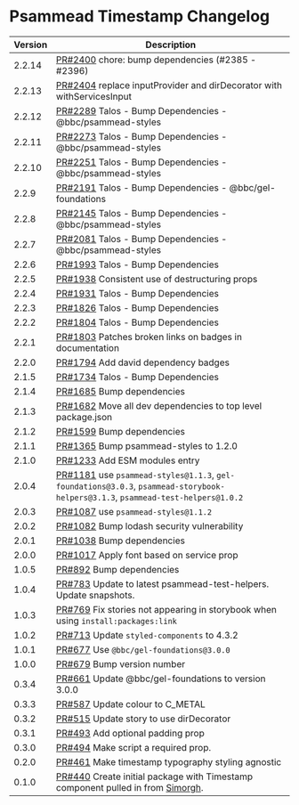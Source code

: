 # Psammead Timestamp Changelog

<!-- prettier-ignore -->
| Version | Description                                                                                                                                                                  |
| ------- | ---------------------------------------------------------------------------------------------------------------------------------------------------------------------------- |
| 2.2.14  | [PR#2400](https://github.com/bbc/psammead/pull/2400) chore: bump dependencies (#2385 - #2396)                                                                                |
| 2.2.13  | [PR#2404](https://github.com/bbc/psammead/pull/2404) replace inputProvider and dirDecorator with withServicesInput                                                           |
| 2.2.12  | [PR#2289](https://github.com/bbc/psammead/pull/2289) Talos - Bump Dependencies - @bbc/psammead-styles                                                                        |
| 2.2.11  | [PR#2273](https://github.com/bbc/psammead/pull/2273) Talos - Bump Dependencies - @bbc/psammead-styles                                                                        |
| 2.2.10  | [PR#2251](https://github.com/bbc/psammead/pull/2251) Talos - Bump Dependencies - @bbc/psammead-styles                                                                        |
| 2.2.9   | [PR#2191](https://github.com/bbc/psammead/pull/2191) Talos - Bump Dependencies - @bbc/gel-foundations                                                                        |
| 2.2.8   | [PR#2145](https://github.com/bbc/psammead/pull/2145) Talos - Bump Dependencies - @bbc/psammead-styles                                                                        |
| 2.2.7   | [PR#2081](https://github.com/bbc/psammead/pull/2081) Talos - Bump Dependencies - @bbc/psammead-styles                                                                        |
| 2.2.6   | [PR#1993](https://github.com/bbc/psammead/pull/1993) Talos - Bump Dependencies                                                                                               |
| 2.2.5   | [PR#1938](https://github.com/bbc/psammead/pull/1938) Consistent use of destructuring props                                                                                   |
| 2.2.4   | [PR#1931](https://github.com/bbc/psammead/pull/1931) Talos - Bump Dependencies                                                                                               |
| 2.2.3   | [PR#1826](https://github.com/bbc/psammead/pull/1826) Talos - Bump Dependencies                                                                                               |
| 2.2.2   | [PR#1804](https://github.com/bbc/psammead/pull/1804) Talos - Bump Dependencies                                                                                               |
| 2.2.1   | [PR#1803](https://github.com/bbc/psammead/pull/1803/) Patches broken links on badges in documentation                                                                        |
| 2.2.0   | [PR#1794](https://github.com/bbc/psammead/pull/1794) Add david dependency badges                                                                                             |
| 2.1.5   | [PR#1734](https://github.com/bbc/psammead/pull/1734) Talos - Bump Dependencies                                                                                               |
| 2.1.4   | [PR#1685](https://github.com/bbc/psammead/pull/1685) Bump dependencies                                                                                                       |
| 2.1.3   | [PR#1682](https://github.com/bbc/psammead/pull/1682) Move all dev dependencies to top level package.json                                                                     |
| 2.1.2   | [PR#1599](https://github.com/bbc/psammead/pull/1599) Bump dependencies                                                                                                       |
| 2.1.1   | [PR#1365](https://github.com/bbc/psammead/pull/1365) Bump psammead-styles to 1.2.0                                                                                           |
| 2.1.0   | [PR#1233](https://github.com/bbc/psammead/pull/1233) Add ESM modules entry                                                                                                   |
| 2.0.4   | [PR#1181](https://github.com/bbc/psammead/pull/1181) use `psammead-styles@1.1.3`, `gel-foundations@3.0.3`, `psammead-storybook-helpers@3.1.3`, `psammead-test-helpers@1.0.2` |
| 2.0.3   | [PR#1087](https://github.com/bbc/psammead/pull/1087) use `psammead-styles@1.1.2`                                                                                             |
| 2.0.2   | [PR#1082](https://github.com/bbc/psammead/pull/1082) Bump lodash security vulnerability                                                                                      |
| 2.0.1   | [PR#1038](https://github.com/bbc/psammead/pull/1038) Bump dependencies                                                                                                       |
| 2.0.0   | [PR#1017](https://github.com/bbc/psammead/pull/1017) Apply font based on service prop                                                                                        |
| 1.0.5   | [PR#892](https://github.com/bbc/psammead/pull/892) Bump dependencies                                                                                                         |
| 1.0.4   | [PR#783](https://github.com/bbc/psammead/pull/783) Update to latest psammead-test-helpers. Update snapshots.                                                                 |
| 1.0.3   | [PR#769](https://github.com/bbc/psammead/pull/769) Fix stories not appearing in storybook when using `install:packages:link`                                                 |
| 1.0.2   | [PR#713](https://github.com/bbc/psammead/pull/713) Update `styled-components` to 4.3.2                                                                                       |
| 1.0.1   | [PR#677](https://github.com/bbc/psammead/pull/677) Use `@bbc/gel-foundations@3.0.0`                                                                                          |
| 1.0.0   | [PR#679](https://github.com/bbc/psammead/pull/679) Bump version number                                                                                                       |
| 0.3.4   | [PR#661](https://github.com/bbc/psammead/pull/661) Update @bbc/gel-foundations to version 3.0.0                                                                              |
| 0.3.3   | [PR#587](https://github.com/bbc/psammead/pull/587) Update colour to C_METAL                                                                                                  |
| 0.3.2   | [PR#515](https://github.com/bbc/psammead/pull/515) Update story to use dirDecorator                                                                                          |
| 0.3.1   | [PR#493](https://github.com/bbc/psammead/pull/493) Add optional padding prop                                                                                                 |
| 0.3.0   | [PR#494](https://github.com/bbc/psammead/pull/494) Make script a required prop.                                                                                              |
| 0.2.0   | [PR#461](https://github.com/bbc/psammead/pull/461) Make timestamp typography styling agnostic                                                                                |
| 0.1.0   | [PR#440](https://github.com/bbc/psammead/pull/440) Create initial package with Timestamp component pulled in from [Simorgh](https://github.com/BBC-News/simorgh).            |
